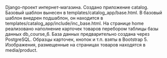 Django-проект интернет-магазина.
Создано приложение catalog. Базовый шаблон вынесен в templates/catalog_app/base.html.
В базовый шаблон внедрен подшаблон, он находится в templates/catalog_app/include/inc_base.html.
На странице home реализовано наполнение карточек товаров перебором таблицы базы данных db_course_6.
База данных предварительно создана через PostgreSQL.
Образцы карточек, кнопок и т.п. взяты в Bootstrap 5.
Изображения, размещенные на страницах товаров находятся в media/product.